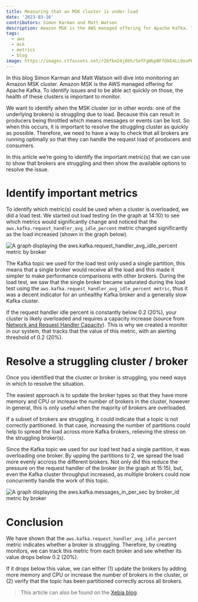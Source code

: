 ```yaml
---
title: Measuring that an MSK cluster is under load
date: '2023-03-16'
contributors: Simon Karman and Matt Watson
description: Amazon MSK is the AWS managed offering for Apache Kafka. To identify issues and to be able act quickly on those, the health of these clusters is important to monitor.
tags:
  - aws
  - msk
  - metrics
  - blog
image: https://images.ctfassets.net/r26fkm24j6bh/5efFgWbpNFfOkE4LL9ooPH/4356ad1f429cc5aeae0124af927fc426/og-banner.png
---
```


In this blog Simon Karman and Matt Watson will dive into monitoring an Amazon MSK cluster. Amazon MSK is the AWS managed offering for Apache Kafka. To identify issues and to be able act quickly on those, the health of these clusters is important to monitor.

We want to identify when the MSK cluster (or in other words: one of the underlying brokers) is struggling due to load. Because this can result in producers being throttled which means messages or events can be lost. So when this occurs, it is important to resolve the struggling cluster as quickly as possible. Therefore, we need to have a way to check that all brokers are running optimally so that they can handle the request load of producers and consumers.

In this article we’re going to identify the important metric(s) that we can use to show that brokers are struggling and then show the available options to resolve the issue.

# Identify important metrics
To identify which metric(s) could be used when a cluster is overloaded, we did a load test. We started out load testing (in the graph at 14:10) to see which metrics would significantly change and noticed that the `aws.kafka.request_handler_avg_idle_percent` metric changed significantly as the load increased (shown in the graph below).

![A graph displaying the `aws.kafka.request_handler_avg_idle_percent` metric by broker](//images.ctfassets.net/r26fkm24j6bh/6HbtnrM5TY1pQsxGVL6L8v/cda687b2f417e0ba73846e727b389887/request-handler-graph.png)

The Kafka topic we used for the load test only used a single partition, this means that a single broker would receive all the load and this made it simpler to make performance comparisons with other brokers. During the load test, we saw that the single broker became saturated during the load test using the `aws.kafka.request_handler_avg_idle_percent metric`, thus it was a decent indicator for an unhealthy Kafka broker and a generally slow Kafka cluster.

If the request handler idle percent is constantly below 0.2 (20%), your cluster is likely overloaded and requires a capacity increase (source from [Network and Request Handler Capacity](https://www.instaclustr.com/support/documentation/kafka/monitoring-information/network-and-request-handler-capacity)). This is why we created a monitor in our system, that tracks that the value of this metric, with an alerting threshold of 0.2 (20%).

# Resolve a struggling cluster / broker
Once you identified that the cluster or broker is struggling, you need ways in which to resolve the situation.

The easiest approach is to update the broker types so that they have more memory and CPU or increase the number of brokers in the cluster, however in general, this is only useful when the majority of brokers are overloaded.

If a subset of brokers are struggling, it could indicate that a topic is not correctly partitioned. In that case, increasing the number of partitions could help to spread the load across more Kafka brokers, relieving the stress on the struggling broker(s).

Since the Kafka topic we used for our load test had a single partition, it was overloading one broker. By upping the partitions to 2, we spread the load more evenly accross the different brokers. Not only did this reduce the pressure on the request handler of the broker (in the graph at 15:15), but, even the Kafka cluster throughput increased, as multiple brokers could now concurrently handle the work of this topic.

![A graph displaying the `aws.kafka.messages_in_per_sec by broker_id` metric by broker](//images.ctfassets.net/r26fkm24j6bh/6JTkXF0cxoypxQgvIAwRIV/e2a7500fe7199c170a02c7df6c53c90f/messages-in-graph.png)

# Conclusion
We have shown that the `aws.kafka.request_handler_avg_idle_percent` metric indicates whether a broker is struggling. Therefore, by creating monitors, we can track this metric from each broker and see whether its value drops below 0.2 (20%).

If it drops below this value, we can either (1) update the brokers by adding more memory and CPU or increase the number of brokers in the cluster, or (2) verify that the topic has been partitioned correctly across all brokers.

> This article can also be found on the [Xebia blog](https://xebia.com/blog/measuring-that-an-msk-cluster-is-under-load/).